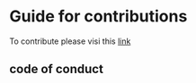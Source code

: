# Guide for contributions

To contribute please visi this [link](https://google.com)

## code of conduct
